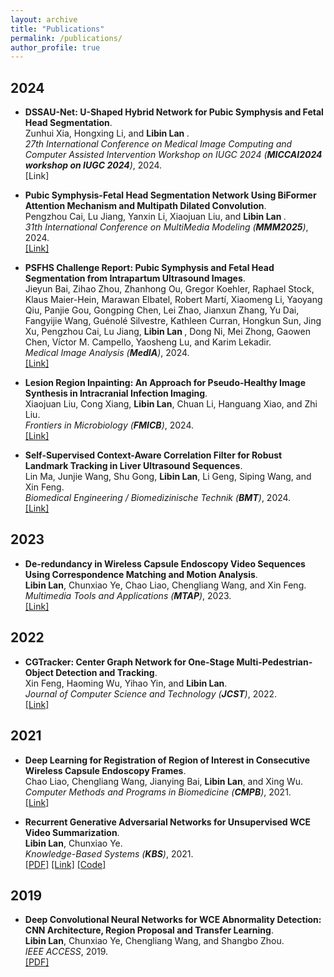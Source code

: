 ```yaml
---
layout: archive
title: "Publications"
permalink: /publications/
author_profile: true
---
```


## 2024

* <b>DSSAU-Net: U-Shaped Hybrid Network for Pubic Symphysis and Fetal Head Segmentation</b>.<br>
Zunhui Xia, Hongxing Li, and <b> Libin Lan </b>. <br>
<i> 27th International Conference on Medical Image Computing
and Computer Assisted Intervention Workshop on IUGC 2024 (**MICCAI2024 workshop on IUGC 2024**)</i>, 2024. <br>
[Link] <br>


* <b>Pubic Symphysis-Fetal Head Segmentation Network Using BiFormer Attention Mechanism and Multipath Dilated Convolution</b>.<br>
Pengzhou Cai, Lu Jiang, Yanxin Li, Xiaojuan Liu, and <b> Libin Lan </b>. <br>
<i> 31th International Conference on MultiMedia Modeling (**MMM2025**)</i>, 2024. <br>
[[Link]]( https://arxiv.org/abs/2410.10352)<br>


* <b>PSFHS Challenge Report: Pubic Symphysis and Fetal Head Segmentation from Intrapartum Ultrasound Images</b>.<br>
Jieyun Bai, Zihao Zhou, Zhanhong Ou, Gregor Koehler, Raphael Stock, Klaus Maier-Hein, Marawan Elbatel, Robert Martí, Xiaomeng Li, Yaoyang Qiu, Panjie Gou, Gongping Chen, Lei Zhao, Jianxun Zhang, Yu Dai, Fangyijie Wang, Guénolé Silvestre, Kathleen Curran, Hongkun Sun, Jing Xu, Pengzhou Cai, Lu Jiang, <b> Libin Lan </b>, Dong Ni, Mei Zhong, Gaowen Chen, Víctor M. Campello, Yaosheng Lu, and Karim Lekadir. <br>
<i> Medical Image Analysis (**MedIA**)</i>, 2024. <br>
[[Link]]( https://arxiv.org/abs/2409.10980)<br>

* <b>Lesion Region Inpainting: An Approach for Pseudo-Healthy Image Synthesis in Intracranial Infection Imaging</b>.<br>
Xiaojuan Liu, Cong Xiang, <b>Libin Lan</b>, Chuan Li, Hanguang Xiao, and Zhi Liu. <br>
<i> Frontiers in Microbiology (**FMICB**)</i>, 2024. <br>
[[Link]]( https://doi.org/10.3389/fmicb.2024.1453870)<br>


* <b>Self-Supervised Context-Aware Correlation Filter for Robust Landmark Tracking in Liver Ultrasound Sequences</b>.<br>
Lin Ma, Junjie Wang, Shu Gong, <b>Libin Lan</b>, Li Geng, Siping Wang, and Xin Feng. <br>
<i>Biomedical Engineering / Biomedizinische Technik (**BMT**)</i>, 2024. <br>
[[Link]](https://doi.org/10.1515/bmt-2022-0489)<br>


## 2023

* <b>De-redundancy in Wireless Capsule Endoscopy Video Sequences Using Correspondence Matching and Motion Analysis</b>.<br>
<b>Libin Lan</b>, Chunxiao Ye, Chao Liao, Chengliang Wang, and Xin Feng. <br>
<i>Multimedia Tools and Applications (**MTAP**)</i>, 2023. <br>
[[Link]](https://link.springer.com/article/10.1007/s11042-023-15530-7)<br>


## 2022

* <b>CGTracker: Center Graph Network for One-Stage Multi-Pedestrian-Object Detection and Tracking</b>.<br>
Xin Feng, Haoming Wu, Yihao Yin, and <b>Libin Lan</b>. <br>
<i>Journal of Computer Science and Technology (**JCST**)</i>, 2022. <br>
[[Link]](https://link.springer.com/article/10.1007/s11390-022-2204-8)<br>


## 2021

* <b>Deep Learning for Registration of Region of Interest in Consecutive Wireless Capsule Endoscopy Frames</b>.<br>
Chao Liao, Chengliang Wang, Jianying Bai, <b>Libin Lan</b>, and Xing Wu. <br>
<i>Computer Methods and Programs in Biomedicine (**CMPB**)</i>, 2021. <br>
[[Link]](https://doi.org/10.1016/j.cmpb.2021.106189)<br>

* <b>Recurrent Generative Adversarial Networks for Unsupervised WCE Video Summarization</b>.<br>
<b>Libin Lan</b>, Chunxiao Ye. <br>
<i>Knowledge-Based Systems (**KBS**)</i>, 2021. <br>
[[PDF]](https://lanlbn.github.io/files/Adv-Ptr-Der-SUM/2021-KBS-Adv-Ptr-Der-SUM.pdf)
[[Link]](https://doi.org/10.1016/j.knosys.2021.106971)
[[Code]](https://github.com/cqushine/Adv-Ptr-Der-SUM)

## 2019
* <b>Deep Convolutional Neural Networks for WCE Abnormality Detection: CNN Architecture, Region Proposal and Transfer Learning</b>.<br>
<b>Libin Lan</b>, Chunxiao Ye, Chengliang Wang, and Shangbo Zhou. <br>
<i>IEEE ACCESS</i>, 2019. <br>
[[PDF]](https://lanlbn.github.io/files/2019-Access-CascadeProposal/2019-Access-CascadeProposal.pdf)


<!-- {% if author.googlescholar %}
  You can also find my articles on <u><a href="{{author.googlescholar}}">my Google Scholar profile</a>.</u>
{% endif %}

{% include base_path %}

{% for post in site.publications reversed %}
  {% include archive-single.html %}
{% endfor %} -->
<!--* <span style="text-transform: capitalize;"><b>Recurrent generative adversarial networks for unsupervised WCE video summarization</b></span>. <br>-->
